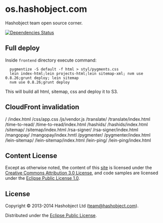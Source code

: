 # os.hashobject.com

Hashobject team open source corner.

[![Dependencies Status](http://jarkeeper.com/hashobject/os.hashobject.com/status.png)](http://jarkeeper.com/hashobject/os.hashobject.com)


## Full deploy

Inside `frontend` directory execute command:

```
  pygmentize -S default -f html > styl/pygments.css
  lein index-html;lein projects-html;lein sitemap-xml; nvm use 0.8.26;grunt deploy; lein sitemap
  nvm use 0.8.26;grunt deploy
```

This will build all html, sitemap, css and deploy it to S3.

## CloudFront invalidation

/
/index.html
/css/app.css
/js/vendor.js
/translate/
/translate/index.html
/time-to-read/
/time-to-read/index.html
/hashids/
/hashids/index.html
/sitemap/
/sitemap/index.html
/rsa-signer/
/rsa-signer/index.html
/mangopay/
/mangopay/index.hmtl
/pygmenter/
/pygmenter/index.html
/lein-sitemap/
/lein-sitemap/index.html
/lein-ping/
/lein-ping/index.html


## Content License

Except as otherwise noted, the content of this [site](http://os.hashobject.com)
is licensed under the [Creative Commons Attribution 3.0 License](http://creativecommons.org/licenses/by/3.0/),
and code samples are licensed under the [Eclipse Public License 1.0](http://opensource.org/licenses/eclipse-1.0).

## License

Copyright © 2013-2014 Hashobject Ltd (team@hashobject.com).

Distributed under the [Eclipse Public License](http://opensource.org/licenses/eclipse-1.0).
